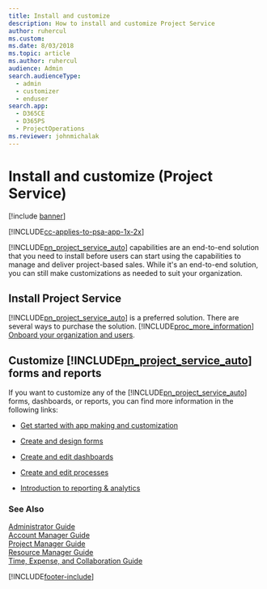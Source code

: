 ```yaml
---
title: Install and customize
description: How to install and customize Project Service
author: ruhercul
ms.custom: 
ms.date: 8/03/2018
ms.topic: article
ms.author: ruhercul
audience: Admin
search.audienceType: 
  - admin
  - customizer
  - enduser
search.app: 
  - D365CE
  - D365PS
  - ProjectOperations
ms.reviewer: johnmichalak
---
```




# Install and customize (Project Service)

[!include [banner](../includes/psa-now-project-operations.md)]

[!INCLUDE[cc-applies-to-psa-app-1x-2x](../includes/cc-applies-to-psa-app-1x-2x.md)]

[!INCLUDE[pn_project_service_auto](../includes/pn-project-service-auto.md)] capabilities are an end-to-end solution that you need to install before users can start using the capabilities to manage and deliver project-based sales. While it's an end-to-end solution, you can still make customizations as needed to suit your organization.  
<!-- TODO: I expect to find the information on how to get and install this here. Please find that and add it here. Same for Project Service.--> 
  
## Install Project Service  
 [!INCLUDE[pn_project_service_auto](../includes/pn-project-service-auto.md)] is a preferred solution. There are several ways to purchase the solution. [!INCLUDE[proc_more_information](../includes/proc-more-information.md)] [Onboard your organization and users](/dynamics365/customerengagement/on-premises/admin/onboard-your-organization-and-users-to-dynamics-365-online).  
  
## Customize [!INCLUDE[pn_project_service_auto](../includes/pn-project-service-auto.md)] forms and reports  
 If you want to customize any of the [!INCLUDE[pn_project_service_auto](../includes/pn-project-service-auto.md)] forms, dashboards, or reports, you can find more information in the following links:  
  
- [Get started with app making and customization](/dynamics365/customerengagement/on-premises/customize/getting-started-customization)  
  
- [Create and design forms](/dynamics365/customerengagement/on-premises/customize/create-design-forms)  
  
- [Create and edit dashboards](/dynamics365/customerengagement/on-premises/customize/create-edit-dashboards)  
  
- [Create and edit processes](/dynamics365/customerengagement/on-premises/customize/guide-staff-through-common-tasks-processes)  
  
- [Introduction to reporting & analytics](/dynamics365/customerengagement/on-premises/analytics/reporting-analytics-with-dynamics-365)  
  
### See Also  
 [Administrator Guide](../psa/admin-guide.md)   
 [Account Manager Guide](../psa/account-manager-guide.md)   
 [Project Manager Guide](../psa/project-manager-guide.md)   
 [Resource Manager Guide](../psa/resource-manager-guide.md)   
 [Time, Expense, and Collaboration Guide](../psa/time-expense-collaboration-guide.md)


[!INCLUDE[footer-include](../includes/footer-banner.md)]
